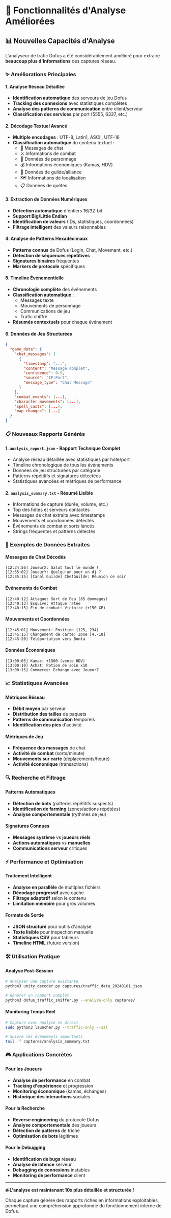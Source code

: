 # 🚀 Fonctionnalités d'Analyse Améliorées

## 📊 Nouvelles Capacités d'Analyse

L'analyseur de trafic Dofus a été considérablement amélioré pour extraire **beaucoup plus d'informations** des captures réseau.

### ✨ Améliorations Principales

#### 1. **Analyse Réseau Détaillée**
- **Identification automatique** des serveurs de jeu Dofus
- **Tracking des connexions** avec statistiques complètes
- **Analyse des patterns de communication** entre client/serveur
- **Classification des services** par port (5555, 6337, etc.)

#### 2. **Décodage Textuel Avancé**
- **Multiple encodages** : UTF-8, Latin1, ASCII, UTF-16
- **Classification automatique** du contenu textuel :
  - 💬 Messages de chat
  - ⚔️ Informations de combat
  - 👤 Données de personnage
  - 💰 Informations économiques (Kamas, HDV)
  - 🏰 Données de guilde/alliance
  - 🗺️ Informations de localisation
  - 📋 Données de quêtes

#### 3. **Extraction de Données Numériques**
- **Détection automatique** d'entiers 16/32-bit
- **Support Big/Little Endian**
- **Identification de valeurs** (IDs, statistiques, coordonnées)
- **Filtrage intelligent** des valeurs raisonnables

#### 4. **Analyse de Patterns Hexadécimaux**
- **Patterns connus** de Dofus (Login, Chat, Movement, etc.)
- **Détection de séquences répétitives**
- **Signatures binaires** fréquentes
- **Markers de protocole** spécifiques

#### 5. **Timeline Événementielle**
- **Chronologie complète** des événements
- **Classification automatique** :
  - Messages texte
  - Mouvements de personnage
  - Communications de jeu
  - Trafic chiffré
- **Résumés contextuels** pour chaque événement

#### 6. **Données de Jeu Structurées**
```json
{
  "game_data": {
    "chat_messages": [
      {
        "timestamp": "...",
        "content": "Message complet",
        "confidence": 0.9,
        "source": "IP:Port",
        "message_type": "Chat Message"
      }
    ],
    "combat_events": [...],
    "character_movements": [...],
    "spell_casts": [...],
    "map_changes": [...]
  }
}
```

### 📋 Nouveaux Rapports Générés

#### 1. **`analysis_report.json`** - Rapport Technique Complet
- Analyse réseau détaillée avec statistiques par hôte/port
- Timeline chronologique de tous les événements
- Données de jeu structurées par catégorie
- Patterns répétitifs et signatures détectées
- Statistiques avancées et métriques de performance

#### 2. **`analysis_summary.txt`** - Résumé Lisible
- Informations de capture (durée, volume, etc.)
- Top des hôtes et serveurs contactés
- Messages de chat extraits avec timestamps
- Mouvements et coordonnées détectés
- Événements de combat et sorts lancés
- Strings fréquentes et patterns détectés

### 🎯 Exemples de Données Extraites

#### Messages de Chat Décodés
```
[12:34:56] JoueurX: Salut tout le monde !
[12:35:02] JoueurY: Quelqu'un pour un dj ?
[12:35:15] [Canal Guilde] ChefGuilde: Réunion ce soir
```

#### Événements de Combat
```
[12:40:12] Attaque: Sort de Feu (85 dommages)
[12:40:13] Esquive: Attaque ratée
[12:40:15] Fin de combat: Victoire (+150 XP)
```

#### Mouvements et Coordonnées
```
[12:45:01] Mouvement: Position (125, 234)
[12:45:15] Changement de carte: Zone [4,-18]
[12:45:20] Téléportation vers Bonta
```

#### Données Économiques
```
[13:00:05] Kamas: +1500 (vente HDV)
[13:00:10] Achat: Potion de soin x10
[13:00:15] Commerce: Échange avec JoueurZ
```

### 📈 Statistiques Avancées

#### Métriques Réseau
- **Débit moyen** par serveur
- **Distribution des tailles** de paquets
- **Patterns de communication** temporels
- **Identification des pics** d'activité

#### Métriques de Jeu
- **Fréquence des messages** de chat
- **Activité de combat** (sorts/minute)
- **Mouvements sur carte** (déplacements/heure)
- **Activité économique** (transactions)

### 🔍 Recherche et Filtrage

#### Patterns Automatiques
- **Détection de bots** (patterns répétitifs suspects)
- **Identification de farming** (zones/actions répétées)
- **Analyse comportementale** (rythmes de jeu)

#### Signatures Connues
- **Messages système** vs **joueurs réels**
- **Actions automatiques** vs **manuelles**
- **Communications serveur** critiques

### ⚡ Performance et Optimisation

#### Traitement Intelligent
- **Analyse en parallèle** de multiples fichiers
- **Décodage progressif** avec cache
- **Filtrage adaptatif** selon le contenu
- **Limitation mémoire** pour gros volumes

#### Formats de Sortie
- **JSON structuré** pour outils d'analyse
- **Texte lisible** pour inspection manuelle
- **Statistiques CSV** pour tableurs
- **Timeline HTML** (future version)

### 🛠️ Utilisation Pratique

#### Analyse Post-Session
```bash
# Analyser une capture existante
python3 unity_decoder.py captures/traffic_data_20240101.json

# Générer un rapport complet
python3 dofus_traffic_sniffer.py --analyze-only captures/
```

#### Monitoring Temps Réel
```bash
# Capture avec analyse en direct
sudo python3 launcher.py --traffic-only --ssl

# Suivre les événements importants
tail -f captures/analysis_summary.txt
```

### 🎮 Applications Concrètes

#### Pour les Joueurs
- **Analyse de performance** en combat
- **Tracking d'expérience** et progression
- **Monitoring économique** (kamas, échanges)
- **Historique des interactions** sociales

#### Pour la Recherche
- **Reverse engineering** du protocole Dofus
- **Analyse comportementale** des joueurs
- **Détection de patterns** de triche
- **Optimisation de bots** légitimes

#### Pour le Debugging
- **Identification de bugs** réseau
- **Analyse de latence** serveur
- **Debugging de connexions** instables
- **Monitoring de performance** client

---

**🔥 L'analyse est maintenant 10x plus détaillée et structurée !**

Chaque capture génère des rapports riches en informations exploitables, permettant une compréhension approfondie du fonctionnement interne de Dofus.